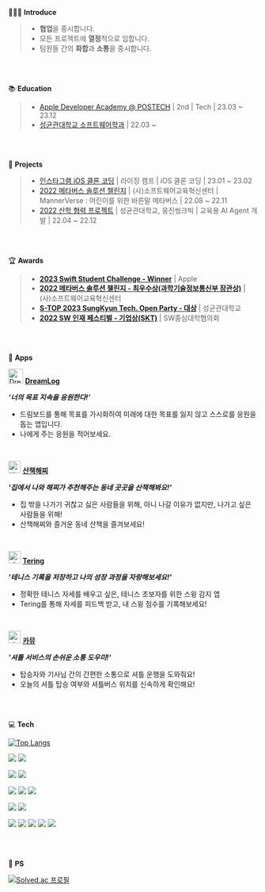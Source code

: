 🧑🏻‍💻 **Introduce**

> - **협업**을 중시합니다.
> - 모든 프로젝트에 **열정**적으로 임합니다.
> - 팀원들 간의 **화합**과 **소통**을 중시합니다.

<br>
<br>

📚 **Education**

> - [Apple Developer Academy @ POSTECH](https://developeracademy.postech.ac.kr/) | 2nd | Tech | 23.03 ~ 23.12
> - [성균관대학교 소프트웨어학과](https://cse.skku.edu/cse/index.do) | 22.03 ~

<br>
<br>

🧐 **Projects**

> - [인스타그램 iOS 클론 코딩](https://github.com/Taerogrammer/instagram-ios) | 라이징 캠프 | iOS 클론 코딩 | 23.01 ~ 23.02
> - [2022 메타버스 솔루션 챌린지](https://www.youtube.com/watch?v=iPJMPqwRrvg) | (사)소프트웨어교육혁신센터 | MannerVerse : 어린이를 위한 바른말 메타버스 | 22.08 ~ 22.11
> - [2022 산학 협력 프로젝트](https://github.com/skku-woongjin#guide-agent) | 성균관대학교, 웅진씽크빅 | 교육용 AI Agent 개발 | 22.04 ~ 22.12

<br>
<br>

🏆 **Awards**

> - **[2023 Swift Student Challenge - Winner](https://github.com/Taerogrammer/swift-student-challenge-2023)** | Apple
> - **[2022 메타버스 솔루션 챌린지 - 최우수상(과학기술정보통신부 장관상)](https://www.youtube.com/watch?v=iPJMPqwRrvg)** | (사)소프트웨어교육혁신센터
> - **[S-TOP 2023 SungKyun Tech. Open Party - 대상](https://s-top.cs.skku.edu/s-top/6)** | 성균관대학교
> - **[2022 SW 인재 페스티벌 - 기업상(SKT)](https://www.youtube.com/watch?v=h8EA2xFZn30)** | SW중심대학협의회

<br>
<br>


🍎 **Apps**

<img width="30" alt="DreamLog" src="https://github.com/DeveloperAcademy-POSTECH/MC2-morning-Team12-DreamLog/assets/104834390/69cc5866-061f-42dc-9d29-b9b3db4ee33f"> **[DreamLog](https://apps.apple.com/kr/app/dreamlog/id6449157906)**

  ***‘너의 목표 지속을 응원한다!’***
  - 드림보드를 통해 목표를 가시화하여 미래에 대한 목표를 잃지 않고 스스로를 응원을 돕는 앱입니다.
  - 나에게 주는 응원을 적어보세요.

<br>

<img width="25" alt="해찌" src="https://github.com/DeveloperAcademy-POSTECH/MC2-morning-Team12-DreamLog/assets/104834390/e994ce0b-4d0b-41f9-b7b4-64ee3852f16b"> **[산책해찌](https://apps.apple.com/kr/app/%EC%82%B0%EC%B1%85%ED%95%B4%EC%B0%8C/id6450047058)**

  ***'집에서 나와 해찌가 추천해주는 동네 곳곳을 산책해봐요!'***
  - 집 밖을 나가기 귀찮고 싫은 사람들을 위해, 아니 나갈 이유가 없지만, 나가고 싶은 사람들을 위해!
  - 산책해찌와 즐거운 동네 산책을 즐겨보세요!
 
<br>

<img width="25" alt="테링" src="https://github.com/DeveloperAcademy-POSTECH/MC2-morning-Team12-DreamLog/assets/104834390/00a8f72c-55e5-4a66-9c79-41374b173305"> **[Tering](https://apps.apple.com/kr/app/tering/id6464368312)**

  ***'테니스 기록을 저장하고 나의 성장 과정을 자랑해보세요!'***
  - 정확한 테니스 자세를 배우고 싶은, 테니스 초보자를 위한 스윙 감지 앱
  - Tering를 통해 자세를 피드백 받고, 내 스윙 점수를 기록해보세요!

<br>

<img width="25" alt="카뮤" src="https://github.com/DeveloperAcademy-POSTECH/MC2-morning-Team12-DreamLog/assets/104834390/8dd9d00a-cfcd-4d5e-8408-d3701772d7bd"> **[카뮤](https://apps.apple.com/kr/app/%EC%B9%B4%EB%AE%A4-carmu/id6467243718)**

***'셔틀 서비스의 손쉬운 소통 도우미!'***
- 탑승자와 기사님 간의 간편한 소통으로 셔틀 운행을 도와줘요!
- 오늘의 셔틀 탑승 여부와 셔틀버스 위치를 신속하게 확인해요!



<br>
<br>

💻 **Tech**

[![Top Langs](https://github-readme-stats.vercel.app/api/top-langs/?username=Taerogrammer)](https://github.com/anuraghazra/github-readme-stats)

<img src="https://img.shields.io/badge/iOS-000000?style=plastic&&logo=Apple&logoColor=white"/> <img src="https://img.shields.io/badge/Swift-F05138?style=platstic&logo=Swift&logoColor=white"/> 

<img src="https://img.shields.io/badge/GitHub-181717?style=plastic&logo=GitHub&logoColor=white"/> <img src="https://img.shields.io/badge/Git-F05032?style=plastic&logo=Git&logoColor=white"/>
 
<img src="https://img.shields.io/badge/Python-3776AB?style=plastic&logo=Python&logoColor=white"/> <img src="https://img.shields.io/badge/C-A8B9CC?style=plastic&logo=C&logoColor=white"/> <img src="https://img.shields.io/badge/JavaScript-F7DF1E?style=plastic&logo=JavaScript&logoColor=white"/>

<img src="https://img.shields.io/badge/HTML5-E34F26?style=plastic&logo=HTML5&logoColor=white"/> <img src="https://img.shields.io/badge/CSS3-1572B6?style=plastic&logo=CSS3&logoColor=white"/>

<img src="https://img.shields.io/badge/Pytorch-EE4C2C?style=plastic&logo=Pytorch&logoColor=white"/> <img src="https://img.shields.io/badge/FastAPI-009688?style=plastic&logo=FastAPI&logoColor=white"/> <img src="https://img.shields.io/badge/Flask-000000?style=plastic&logo=Flask&logoColor=white"/> <img src="https://img.shields.io/badge/Amazon AWS-232F3E?style=plastic&logo=Amazon AWS&logoColor=white"/> <img src="https://img.shields.io/badge/Firebase-FFCA28?style=plastic&logo=Firebase&logoColor=white"/>

<br>
<br>

🤖 **PS**

[![Solved.ac
프로필](http://mazassumnida.wtf/api/generate_badge?boj=hyung54321)](https://solved.ac/hyung54321)
